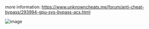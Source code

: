 more information: https://www.unknowncheats.me/forum/anti-cheat-bypass/293994-gpu-sys-bypass-acs.html

![image](https://github.com/Kqlu666/GPU-Z-V2/assets/57631903/bdccbbbd-ab90-4205-b926-9ba9f8331d6a)
